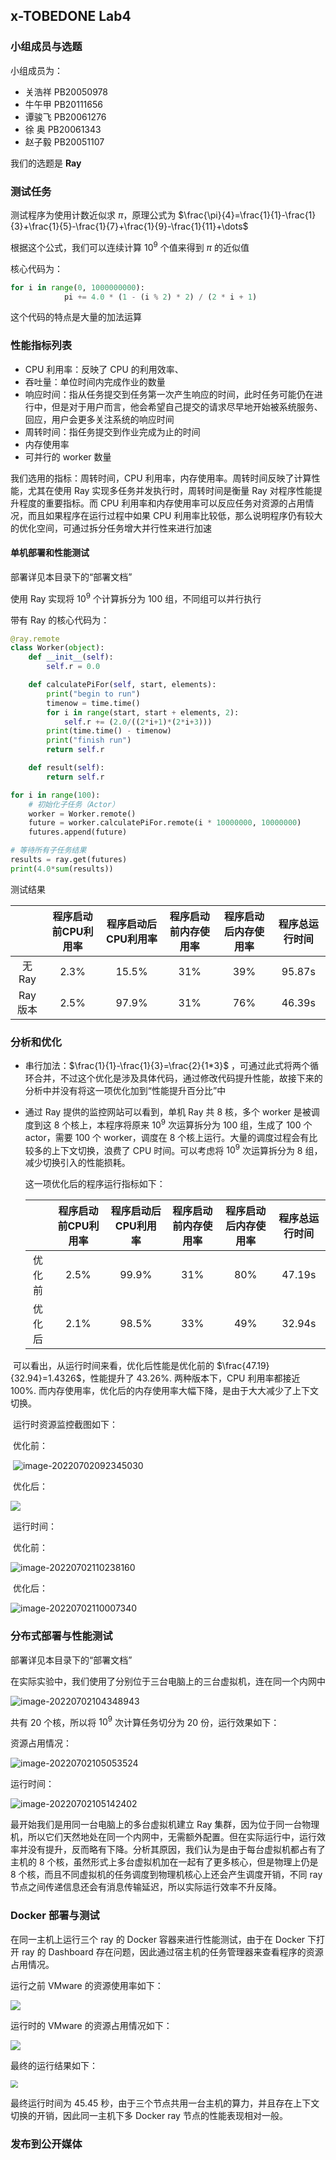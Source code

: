 ## x-TOBEDONE Lab4

### 小组成员与选题

小组成员为：

+ 关浩祥 PB20050978
+ 牛午甲 PB20111656
+ 谭骏飞 PB20061276
+ 徐    奥 PB20061343
+ 赵子毅 PB20051107

我们的选题是 **Ray**

### 测试任务

测试程序为使用计数近似求 $\pi$，原理公式为 $\frac{\pi}{4}=\frac{1}{1}-\frac{1}{3}+\frac{1}{5}-\frac{1}{7}+\frac{1}{9}-\frac{1}{11}+\dots$

根据这个公式，我们可以连续计算 $10^9$ 个值来得到 $\pi$ 的近似值

核心代码为：

```python
for i in range(0, 1000000000):
            pi += 4.0 * (1 - (i % 2) * 2) / (2 * i + 1)
```

这个代码的特点是大量的加法运算

### 性能指标列表

+ CPU 利用率：反映了 CPU 的利用效率、
+ 吞吐量：单位时间内完成作业的数量
+ 响应时间：指从任务提交到任务第一次产生响应的时间，此时任务可能仍在进行中，但是对于用户而言，他会希望自己提交的请求尽早地开始被系统服务、回应，用户会更多关注系统的响应时间
+ 周转时间：指任务提交到作业完成为止的时间
+ 内存使用率
+ 可并行的 worker 数量

我们选用的指标：周转时间，CPU 利用率，内存使用率。周转时间反映了计算性能，尤其在使用 Ray 实现多任务并发执行时，周转时间是衡量 Ray 对程序性能提升程度的重要指标。而 CPU 利用率和内存使用率可以反应任务对资源的占用情况，而且如果程序在运行过程中如果 CPU 利用率比较低，那么说明程序仍有较大的优化空间，可通过拆分任务增大并行性来进行加速

#### 单机部署和性能测试

部署详见本目录下的“部署文档”

使用 Ray 实现将 $10^9$ 个计算拆分为 100 组，不同组可以并行执行

带有 Ray 的核心代码为：

```python
@ray.remote
class Worker(object):
    def __init__(self):
        self.r = 0.0

    def calculatePiFor(self, start, elements):
        print("begin to run")
        timenow = time.time()
        for i in range(start, start + elements, 2):
            self.r += (2.0/((2*i+1)*(2*i+3)))
        print(time.time() - timenow)
        print("finish run")
        return self.r

    def result(self):
        return self.r
```

```python
for i in range(100):
    # 初始化子任务（Actor）
    worker = Worker.remote()
    future = worker.calculatePiFor.remote(i * 10000000, 10000000)
    futures.append(future)

# 等待所有子任务结果
results = ray.get(futures)
print(4.0*sum(results))
```

测试结果

|          | 程序启动前CPU利用率 | 程序启动后CPU利用率 | 程序启动前内存使用率 | 程序启动后内存使用率 | 程序总运行时间 |
| :------: | :-----------------: | :-----------------: | :------------------: | :------------------: | :------------: |
|  无 Ray  |        2.3%         |        15.5%        |         31%          |         39%          |     95.87s     |
| Ray 版本 |        2.5%         |        97.9%        |         31%          |         76%          |     46.39s     |

### 分析和优化

+ 串行加法：$\frac{1}{1}-\frac{1}{3}=\frac{2}{1*3}$ ，可通过此式将两个循环合并，不过这个优化是涉及具体代码，通过修改代码提升性能，故接下来的分析中并没有将这一项优化加到“性能提升百分比”中

+ 通过 Ray 提供的监控网站可以看到，单机 Ray 共 8 核，多个 worker 是被调度到这 8 个核上，本程序将原来 $10^9$ 次运算拆分为 100 组，生成了 100 个 actor，需要 100 个 worker，调度在 8 个核上运行。大量的调度过程会有比较多的上下文切换，浪费了 CPU 时间。可以考虑将 $10^9$ 次运算拆分为 8 组，减少切换引入的性能损耗。

  这一项优化后的程序运行指标如下：

  |        | 程序启动前CPU利用率 | 程序启动后CPU利用率 | 程序启动前内存使用率 | 程序启动后内存使用率 | 程序总运行时间 |
  | :----: | :-----------------: | :-----------------: | :------------------: | :------------------: | :------------: |
  | 优化前 |        2.5%         |        99.9%        |         31%          |         80%          |     47.19s     |
  | 优化后 |        2.1%         |        98.5%        |         33%          |         49%          |     32.94s     |

​	可以看出，从运行时间来看，优化后性能是优化前的 $\frac{47.19}{32.94}=1.4326$，性能提升了 43.26%. 两种版本下，CPU 利用率都接近 100%. 而内存使用率，优化后的内存使用率大幅下降，是由于大大减少了上下文切换。

​	运行时资源监控截图如下：

​	优化前：

​	![image-20220702092345030](image\image-20220702092345030.png)

​	优化后：

![](image\image-20220702092744593.png)

​	运行时间：

​	优化前：

![image-20220702110238160](image\image-20220702110238160.png)

​	优化后：

![image-20220702110007340](D:\desktop\OS\大实验Git\x-TOBEDONE\Lab4\image\image-20220702110007340.png)

### 分布式部署与性能测试

部署详见本目录下的“部署文档”

在实际实验中，我们使用了分别位于三台电脑上的三台虚拟机，连在同一个内网中

![image-20220702104348943](image\image-20220702104348943.png)

共有 20 个核，所以将 $10^9$ 次计算任务切分为 20 份，运行效果如下：

资源占用情况：

![image-20220702105053524](image\image-20220702105053524.png)

运行时间：

![image-20220702105142402](image\image-20220702105142402.png)

最开始我们是用同一台电脑上的多台虚拟机建立 Ray 集群，因为位于同一台物理机，所以它们天然地处在同一个内网中，无需额外配置。但在实际运行中，运行效率并没有提升，反而略有下降。分析其原因，我们认为是由于每台虚拟机都占有了主机的 8 个核，虽然形式上多台虚拟机加在一起有了更多核心，但是物理上仍是 8 个核，而且不同虚拟机的任务调度到物理机核心上还会产生调度开销，不同 ray 节点之间传递信息还会有消息传输延迟，所以实际运行效率不升反降。

### Docker 部署与测试

在同一主机上运行三个 ray 的 Docker 容器来进行性能测试，由于在 Docker 下打开 ray 的 Dashboard 存在问题，因此通过宿主机的任务管理器来查看程序的资源占用情况。

运行之前 VMware 的资源使用率如下：

![](C:\Users\Tanjf\Desktop\x-TOBEDONE\Lab4\image\before.png)

运行时的 VMware 的资源占用情况如下：

![](C:\Users\Tanjf\Desktop\x-TOBEDONE\Lab4\image\after.png)

最终的运行结果如下：

<img src="C:\Users\Tanjf\Desktop\x-TOBEDONE\Lab4\image\performance.png" style="zoom:75%;" />

最终运行时间为 45.45 秒，由于三个节点共用一台主机的算力，并且存在上下文切换的开销，因此同一主机下多 Docker ray 节点的性能表现相对一般。

### 发布到公开媒体

